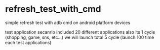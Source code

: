 # refresh_test_with_cmd
simple refresh test with adb cmd on android platform devices

test application secanrio included 20 different applications also its 1 cycle (shopping, game, sns, etc...)
we will launch total 5 cycle (launch 100 time each test applications)
